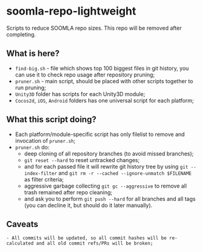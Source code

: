 # soomla-repo-lightweight
Scripts to reduce SOOMLA repo sizes. This repo will be removed after completing.

## What is here?
 - `find-big.sh` - file which shows top 100 biggest files in git history, you can use it to check repo usage after repository pruning;
 - `pruner.sh` - main script, should be placed with other scripts together to run pruning;
 - `Unity3D` folder has scripts for each Unity3D module;
 - `Cocos2d`, `iOS`, `Android` folders has one universal script for each platform;
 
## What this script doing?
 - Each platform/module-specific script has only filelist to remove and invocation of `pruner.sh`;
 - `pruner.sh` do:
    - deep cloning of all repository branches (to avoid missed branches);
    - `git reset --hard` to reset untracked changes;
    - and for each passed file it will rewrite git history tree by using `git --index-filter` and `git rm -r --cached --ignore-unmatch $FILENAME` as filter criteria;
    - aggressive garbage collecting `git gc --aggressive` to remove all trash remained after repo cleaning;
    - and ask you to perform `git push --hard` for all branches and all tags (you can decline it, but should do it later manually).
    
## Caveats
    - All commits will be updated, so all commit hashes will be re-calculated and all old commit refs/PRs will be broken;